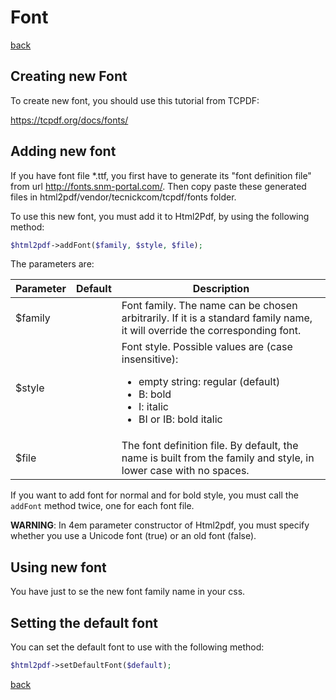 # Font

[back](./README.md)

## Creating new Font

To create new font, you should use this tutorial from TCPDF: 

https://tcpdf.org/docs/fonts/

## Adding new font

If you have font file *.ttf, you first have to generate its "font definition file" from url http://fonts.snm-portal.com/. Then copy paste these generated files in html2pdf/vendor/tecnickcom/tcpdf/fonts folder.

To use this new font, you must add it to Html2Pdf, by using the following method:

```php
$html2pdf->addFont($family, $style, $file);
```

The parameters are:

Parameter| Default | Description
---------|---------|-------------
$family | | Font family. The name can be chosen arbitrarily. If it is a standard family name, it will override the corresponding font.
$style  | | Font style. Possible values are (case insensitive):<ul><li>empty string: regular (default)</li><li>B: bold</li><li>I: italic</li><li>BI or IB: bold italic</li></ul>
$file   | | The font definition file. By default, the name is built from the family and style, in lower case with no spaces.

If you want to add font for normal and for bold style, you must call the `addFont` method twice, one for each font file. 

**WARNING**:
In 4em parameter constructor of Html2pdf, you must specify whether you use a Unicode font (true) or an old font (false). 

## Using new font

You have just to se the new font family name in your css.

## Setting the default font

You can set the default font to use with the following method:

```php
$html2pdf->setDefaultFont($default);
```

[back](./README.md)
